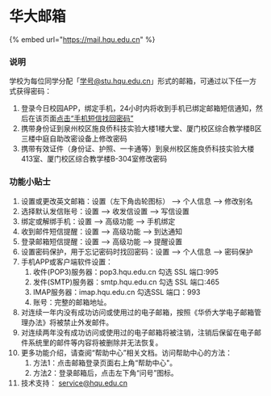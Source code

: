 # 华大邮箱

{% embed url="https://mail.hqu.edu.cn" %}

### 说明

学校为每位同学分配「学号@stu.hqu.edu.cn」形式的邮箱，可通过以下任一方式获得密码：  
1. 登录今日校园APP，绑定手机，24小时内将收到手机已绑定邮箱短信通知，然后在该页面[点击“手机短信找回密码”](https://mail.hqu.edu.cn/coremail/dynamicPasswordLogin.jsp)  
2. 携带身份证到泉州校区施良侨科技实验大楼1楼大堂、厦门校区综合教学楼B区三楼中庭自助改密设备上修改密码  
3. 携带有效证件（身份证、护照、一卡通等）到泉州校区施良侨科技实验大楼413室、厦门校区综合教学楼B-304室修改密码

### 功能小贴士

1. 设置或更改英文邮箱：设置（左下角齿轮图标） --&gt; 个人信息 --&gt; 修改别名
2. 选择默认发信账号：设置 --&gt; 收发信设置 --&gt; 写信设置
3. 绑定或解绑手机：设置 --&gt; 高级功能 --&gt; 手机绑定
4. 收到邮件短信提醒：设置 --&gt; 高级功能 --&gt; 到达通知
5. 登录邮箱短信提醒：设置 --&gt; 高级功能 --&gt; 提醒设置
6. 设置密码保护，用于忘记密码时找回密码：设置 --&gt; 个人信息 --&gt; 密码保护
7. 手机APP或客户端软件设置：
   1. 收件\(POP3\)服务器：pop3.hqu.edu.cn  勾选 SSL  端口:995
   2. 发件\(SMTP\)服务器：smtp.hqu.edu.cn  勾选 SSL  端口:465
   3. IMAP服务器：imap.hqu.edu.cn 勾选SSL 端口：993
   4. 账号：完整的邮箱地址。
8. 对连续一年内没有成功访问或使用过的电子邮箱，按照《华侨大学电子邮箱管理办法》将被禁止外发邮件。
9. 对连续两年没有成功访问或使用过的电子邮箱将被注销，注销后保留在电子邮件系统里的邮件等内容将被删除并无法恢复。
10. 更多功能介绍，请查阅“帮助中心”相关文档。访问帮助中心的方法：
    1. 方法1：点击邮箱登录页面右上角“帮助中心"。
    2. 方法2：登录邮箱后，点击左下角“问号”图标。
11. 技术支持： [service@hqu.edu.cn](mailto:service@hqu.edu.cn)

